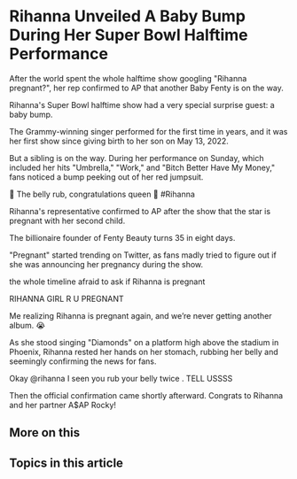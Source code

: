 # Rihanna Unveiled A Baby Bump During Her Super Bowl Halftime Performance

After the world spent the whole halftime show googling "Rihanna pregnant?", her rep confirmed to AP that another Baby Fenty is on the way.

Rihanna's Super Bowl halftime show had a very special surprise guest: a baby bump.

The Grammy-winning singer performed for the first time in years, and it was her first show since giving birth to her son on May 13, 2022.

But a sibling is on the way. During her performance on Sunday, which included her hits "Umbrella," "Work," and "Bitch Better Have My Money," fans noticed a bump peeking out of her red jumpsuit.

🥺 The belly rub, congratulations queen 🤍 #Rihanna

Rihanna's representative confirmed to AP after the show that the star is pregnant with her second child.

The billionaire founder of Fenty Beauty turns 35 in eight days.

"Pregnant" started trending on Twitter, as fans madly tried to figure out if she was announcing her pregnancy during the show.

the whole timeline afraid to ask if Rihanna is pregnant

RIHANNA GIRL R U PREGNANT

Me realizing Rihanna is pregnant again, and we’re never getting another album. 😭

As she stood singing "Diamonds" on a platform high above the stadium in Phoenix, Rihanna rested her hands on her stomach, rubbing her belly and seemingly confirming the news for fans.

Okay @rihanna I seen you rub your belly twice . TELL USSSS

Then the official confirmation came shortly afterward. Congrats to Rihanna and her partner A$AP Rocky!

## More on this

## Topics in this article

